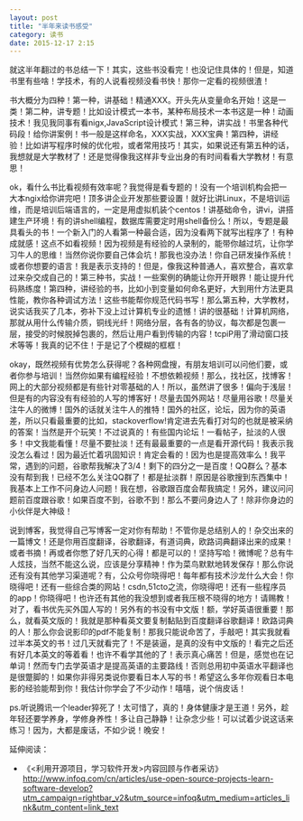 ```yaml
---
layout: post
title: "半年来读书感受"
category: 读书
date: 2015-12-17 2:15
---
```

 
就这半年翻过的书总结一下！其实，这些书没看完！也没记住具体的！但是，知道书里有些啥！学技术，有的人说看视频没看书快！那你一定看的视频很渣！

书大概分为四种！第一种，讲基础！精通XXX。开头先从变量命名开始！这是一类！第二种，讲专题！比如设计模式一本书，某种布局技术一本书这是一种！动画技术！我见我同事有看nigx,JavaScript设计模式！第三种，讲实战！书里各种代码段！给你讲案例！书一般是这样命名，XXX实战，XXX宝典！第四种，讲经验！比如讲写程序时候的优化啦，或者常用技巧！其实，如果说还有第五种的话，我想就是大学教材了！还是觉得像我这样非专业出身的有时间看看大学教材！有意思！

ok，看什么书比看视频有效率呢？我觉得是看专题的！没有一个培训机构会把一大本ngix给你讲完吧！顶多讲企业开发那些要设置！就好比讲Linux，不是培训运维，而是培训后端语言的，一定是用虚拟机装个centos！讲基础命令，讲vi，讲搭建生产环境！有的讲shell编程，数据库需要定时用shell备份么！所以，专题是最具看头的书！一个新入门的人看第一种最合适，因为没看两下就写出程序了！有种成就感！这点不如看视频！因为视频是有经验的人录制的，能带你越过坑，让你学习牛人的思维！当然你说你要自己体会坑！那我也没办法！你自己研发操作系统！或者你想要的语言！我是表示支持的！但是，像我这种普通人，喜欢整合，喜欢拿过来杂交成自己的！第三种书，实战！一些案例的确能让你开开眼界！能让提升代码熟练度！第四种，讲经验的书，比如小到变量如何命名更好，大到用什方法更具性能，教你各种调试方法！这些书能帮你规范代码书写！那么第五种，大学教材，说实话我买了几本，弥补下没上过计算机专业的遗憾！讲的很基础！计算机网络，那就从用什么传输介质，铜线光纤！网络分层，各有各的协议，每次都是包裹一层，接受的时候脱掉包裹的，然后让用户看到传输的内容！tcpiP用了滑动窗口技术等等！我真的记不住！于是记了个模糊的框框！

okay，既然视频有优势怎么获得呢？各种网盘搜，有朋友培训可以问他们要，或者你参与培训！当然你如果有编程经验！不想依赖视频！那么，找社区，找博客！网上的大部分视频都是有些针对零基础的人！所以，虽然讲了很多！偏向于浅层！但是有的内容没有有经验的人写的博客好！尽量去国外网站！尽量用谷歌！尽量关注牛人的微博！国外的话就关注牛人的推特！国外的社区，论坛，因为你的英语差，所以只看最重要的比如，stackoverflow!肯定进去先看打对勾的也就是被采纳的答案！当然是开个玩笑！不过说真的！有些国内论坛！一看帖子，扯淡的人很多！中文我能看懂！尽量不要扯淡！还有最最重要的一点是看开源代码！我表示我没怎么看过！因为最近忙着巩固知识！肯定会看的！因为也是提高效率么！我平常，遇到的问题，谷歌帮我解决了3/4！剩下的四分之一是百度！QQ群么？基本没有帮到我！已经不怎么关注QQ群了！都是扯淡群！原因是谷歌搜到东西集中！我基本上工作不问身边人问题！我在想，谷歌跟百度会帮我搞定！另外，建议问问题前百度跟谷歌！如果百度不到，谷歌不到！那么不要问身边人了！除非你身边的小伙伴是大神级！

说到博客，我觉得自己写博客一定对你有帮助！不管你是总结别人的！杂交出来的一篇博文！还是你用百度翻译，谷歌翻译，有道词典，欧路词典翻译出来的成果！或者书摘！再或者你憋了好几天的心得！都是可以的！坚持写哈！微博呢？总有牛人炫技，当然不能这么说，应该是分享精神！作为菜鸟默默地转发保存！那么你说还有没有其他学习渠道呢？有，公众号你晓得吧！每年都有技术沙龙什么大会！你晓得吧！还有一些综合类的网站！csdn,51cto之流，你晓得吧！还有一些程序员的app！你晓得吧！也许还有其他的我没想到或者我压根不晓得的地方！请赐教！对了，看书优先买外国人写的！另外有的书没有中文版！额，学好英语很重要！那么，就看英文版的！我就是那种看英文要复制黏贴到百度翻译谷歌翻译！欧路词典的人！那么你会说影印的pdf不能复制！那我只能说命苦了，手敲吧！其实我就看过半本英文的书！过几天就看完了！不是装逼，是真的没有中文版的！看完之后还有好几本英文的等着看！也许不看学其他的了！表示真心痛苦！但是，感觉也在记单词！然而专门去学英语才是提高英语的主要路线！否则总用初中英语水平翻译也是很蹩脚的！如果你非得另类说你要看日本人写的书！希望这么多年你观看日本电影的经验能帮到你！我估计你学会了不少动作！嘻嘻，说个俏皮话！

ps.听说腾讯一个leader猝死了！太可惜了，真的！身体健康才是王道！另外，趁年轻还要学养身，学修身养性！多让自己静静！让杂念少些！可以试着少说这话来练习！因为，大都是废话，不如少说！晚安！

延伸阅读：

* 《<利用开源项目，学习软件开发>内容回顾与作者采访》<http://www.infoq.com/cn/articles/use-open-source-projects-learn-software-develop?utm_campaign=rightbar_v2&utm_source=infoq&utm_medium=articles_link&utm_content=link_text>